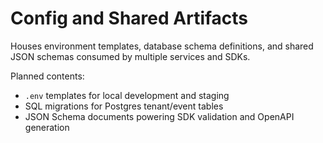 # Config and Shared Artifacts

Houses environment templates, database schema definitions, and shared JSON schemas consumed by multiple services and SDKs.

Planned contents:
- `.env` templates for local development and staging
- SQL migrations for Postgres tenant/event tables
- JSON Schema documents powering SDK validation and OpenAPI generation

